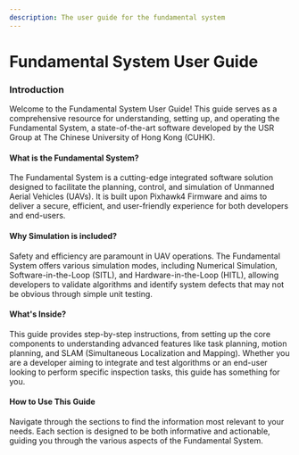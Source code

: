 ```yaml
---
description: The user guide for the fundamental system
---
```


# Fundamental System User Guide

### Introduction

Welcome to the Fundamental System User Guide! This guide serves as a comprehensive resource for understanding, setting up, and operating the Fundamental System, a state-of-the-art software developed by the USR Group at The Chinese University of Hong Kong (CUHK).

#### What is the Fundamental System?

The Fundamental System is a cutting-edge integrated software solution designed to facilitate the planning, control, and simulation of Unmanned Aerial Vehicles (UAVs). It is built upon Pixhawk4 Firmware and aims to deliver a secure, efficient, and user-friendly experience for both developers and end-users.

#### Why Simulation is included?

Safety and efficiency are paramount in UAV operations. The Fundamental System offers various simulation modes, including Numerical Simulation, Software-in-the-Loop (SITL), and Hardware-in-the-Loop (HITL), allowing developers to validate algorithms and identify system defects that may not be obvious through simple unit testing.

#### What's Inside?

This guide provides step-by-step instructions, from setting up the core components to understanding advanced features like task planning, motion planning, and SLAM (Simultaneous Localization and Mapping). Whether you are a developer aiming to integrate and test algorithms or an end-user looking to perform specific inspection tasks, this guide has something for you.

#### How to Use This Guide

Navigate through the sections to find the information most relevant to your needs. Each section is designed to be both informative and actionable, guiding you through the various aspects of the Fundamental System.
